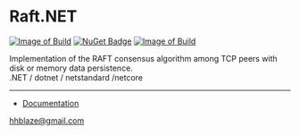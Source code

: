 # Raft.NET
[![Image of Build](https://img.shields.io/badge/License-BSD%203,%20FOSS-FC0574.svg)](https://github.com/hhblaze/Biser/blob/master/LICENSE)
[![NuGet Badge](https://buildstats.info/nuget/Raft)](https://www.nuget.org/packages/Raft/)
[![Image of Build](https://img.shields.io/badge/Powered%20by-tiesky.com-1883F5.svg)](http://tiesky.com)

Implementation of the RAFT consensus algorithm among TCP peers with disk or memory data persistence.<br />.NET / dotnet / netstandard /netcore<br />

----

 - [Documentation](https://docs.google.com/document/d/e/2PACX-1vQYWpDD6L20CSBR4QTlpP2SJDEKcj6VRP-ZI3t_wQ93c3OS96Wk8ojvAFNo3zwYaiz7VUi5EF34JJhZ/pub)
 
 hhblaze@gmail.com
 
